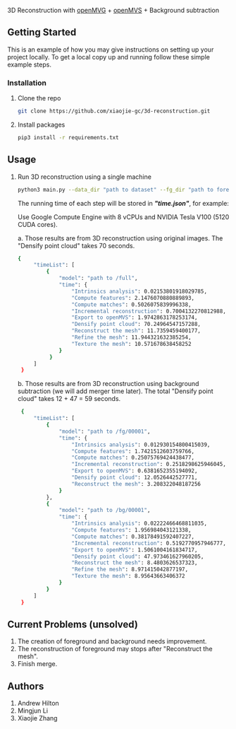 3D Reconstruction with [openMVG](https://github.com/openMVG/openMVG) + [openMVS](https://github.com/cdcseacave/openMVS) + Background subtraction

<!-- GETTING STARTED -->
## Getting Started

This is an example of how you may give instructions on setting up your project locally.
To get a local copy up and running follow these simple example steps.

### Installation

1. Clone the repo

   ```sh
   git clone https://github.com/xiaojie-gc/3d-reconstruction.git
   ```
3. Install packages

   ```sh
   pip3 install -r requirements.txt
   ```

<!-- USAGE EXAMPLES -->
## Usage

1. Run 3D reconstruction using a single machine

    ```sh
    python3 main.py --data_dir "path to dataset" --fg_dir "path to foreground" --bg_dir "path to background" --output_dir "path to final output"
    ```
   The running time of each step will be stored in ***"time.json"***, for example:
   
   Use Google Compute Engine with 8 vCPUs and NVIDIA Tesla V100 (5120 CUDA cores).
   
   a. Those results are from 3D reconstruction using original images. The "Densify point cloud" takes 70 seconds.
   ```sh
   {
        "timeList": [
            {
                "model": "path to /full",
                "time": {
                    "Intrinsics analysis": 0.02153801918029785,
                    "Compute features": 2.1476070880889893,
                    "Compute matches": 0.5026075839996338,
                    "Incremental reconstruction": 0.7004132270812988,
                    "Export to openMVS": 1.9742863178253174,
                    "Densify point cloud": 70.24964547157288,
                    "Reconstruct the mesh": 11.7359459400177,
                    "Refine the mesh": 11.944321632385254,
                    "Texture the mesh": 10.571678638458252
                }
             }
        ]
    } 
   ```
  
   b. Those results are from 3D reconstruction using background subtraction (we will add merger time later). The total "Densify point cloud" takes
   12 + 47 = 59 seconds.
   ```sh
    {
        "timeList": [
            {
                "model": "path to /fg/00001",
                "time": {
                    "Intrinsics analysis": 0.012930154800415039,
                    "Compute features": 1.7421512603759766,
                    "Compute matches": 0.25075769424438477,
                    "Incremental reconstruction": 0.2518298625946045,
                    "Export to openMVS": 0.6381652355194092,
                    "Densify point cloud": 12.0526442527771,
                    "Reconstruct the mesh": 3.208322048187256
                }
            },
            {
                "model": "path to /bg/00001",
                "time": {
                    "Intrinsics analysis": 0.02222466468811035,
                    "Compute features": 1.956984043121338,
                    "Compute matches": 0.38178491592407227,
                    "Incremental reconstruction": 0.5192770957946777,
                    "Export to openMVS": 1.5061004161834717,
                    "Densify point cloud": 47.973461627960205,
                    "Reconstruct the mesh": 8.4803626537323,
                    "Refine the mesh": 8.971415042877197,
                    "Texture the mesh": 8.95643663406372
                }
            }
        ]
    }
    ```


<!-- problems -->
## Current Problems (unsolved)
1. The creation of foreground and background needs improvement.
2. The reconstruction of foreground may stops after "Reconstruct the mesh".
3. Finish merge.

## Authors

1. Andrew Hilton
2. Mingjun Li
3. Xiaojie Zhang
